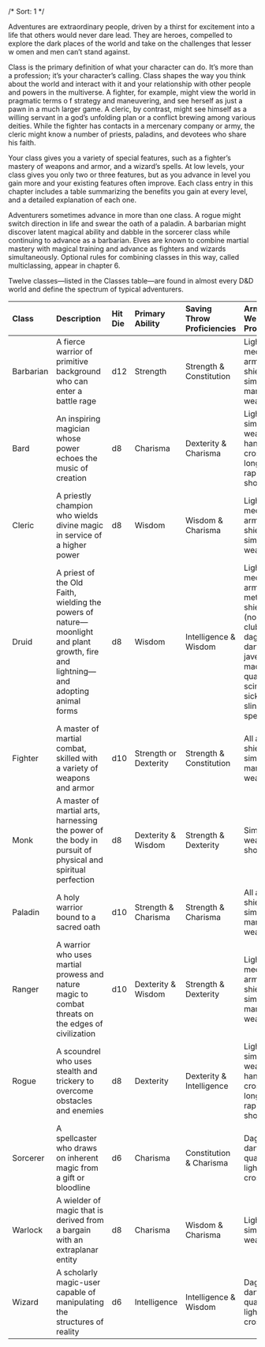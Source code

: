 /*
Sort: 1
*/

Adventures are extraordinary people, driven by a thirst for excitement into a life that others would never dare lead. They are heroes, compelled to explore the dark places of the world and take on the challenges that lesser w omen and men can’t stand against.

Class is the primary definition of what your character can do. It’s more than a profession; it’s your character’s calling. Class shapes the way you think about the world and interact with it and your relationship with other people and powers in the multiverse. A fighter, for example, might view the world in pragmatic terms o f strategy and maneuvering, and see herself as just a pawn in a much larger game. A cleric, by contrast, might see himself as a willing servant in a god’s unfolding plan or a conflict brewing among various deities. While the fighter has contacts in a mercenary company or army, the cleric might know a number of priests, paladins, and devotees who share his faith.

Your class gives you a variety of special features, such as a fighter’s mastery of weapons and armor, and a wizard’s spells. At low levels, your class gives you only two or three features, but as you advance in level you gain more and your existing features often improve. Each class entry in this chapter includes a table summarizing the benefits you gain at every level, and a detailed explanation of each one.

Adventurers sometimes advance in more than one class. A rogue might switch direction in life and swear the oath of a paladin. A barbarian might discover latent magical ability and dabble in the sorcerer class while continuing to advance as a barbarian. Elves are known to combine martial mastery with magical training and advance as fighters and wizards simultaneously. Optional rules for combining classes in this way, called multiclassing, appear in chapter 6.

Twelve classes—listed in the Classes table—are found in almost every D&D world and define the spectrum of typical adventurers.

| Class     | Description                                                                                                                       | Hit Die | Primary Ability       | Saving Throw Proficiencies | Armor & Weapon Proficiencies                                                                                                                       |
|:----------|:----------------------------------------------------------------------------------------------------------------------------------|:--------|:----------------------|:---------------------------|:---------------------------------------------------------------------------------------------------------------------------------------------------|
| Barbarian | A fierce warrior of primitive background who can enter a battle rage                                                              | d12     | Strength              | Strength & Constitution    | Light and medium armor, shields, simple and martial weapons                                                                                        |
| Bard      | An inspiring magician whose power echoes the music of creation                                                                    | d8      | Charisma              | Dexterity & Charisma       | Light armor, simple weapons, hand crossbows, longswords, rapiers, shortswords                                                                      |
| Cleric    | A priestly champion who wields divine magic in service of a higher power                                                          | d8      | Wisdom                | Wisdom & Charisma          | Light and medium armor, shields, simple weapons                                                                                                    |
| Druid     | A priest of the Old Faith, wielding the powers of nature—moonlight and plant growth, fire and lightning—and adopting animal forms | d8      | Wisdom                | Intelligence & Wisdom      | Light and medium armor (non-metal), shields (non-metal), clubs, daggers, darts, javelins, maces, quarterstaffs, scimitars, sickles, slings, spears |
| Fighter   | A master of martial combat, skilled with a variety of weapons and armor                                                           | d10     | Strength or Dexterity | Strength & Constitution    | All armor, shields, simple and martial weapons                                                                                                     |
| Monk      | A master of martial arts, harnessing the power of the body in pursuit of physical and spiritual perfection                        | d8      | Dexterity & Wisdom    | Strength & Dexterity       | Simple weapons, shortswords                                                                                                                        |
| Paladin   | A holy warrior bound to a sacred oath                                                                                             | d10     | Strength & Charisma   | Strength & Charisma        | All armor, shields, simple and martial weapons                                                                                                     |
| Ranger    | A warrior who uses martial prowess and nature magic to combat threats on the edges of civilization                                | d10     | Dexterity & Wisdom    | Strength & Dexterity       | Light and medium armor, shields, simple and martial weapons                                                                                        |
| Rogue     | A scoundrel who uses stealth and trickery to overcome obstacles and enemies                                                       | d8      | Dexterity             | Dexterity & Intelligence   | Light armor, simple weapons, hand crossbows, longswords, rapiers, shortswords                                                                      |
| Sorcerer  | A spellcaster who draws on inherent magic from a gift or bloodline                                                                | d6      | Charisma              | Constitution & Charisma    | Daggers, darts, slings, quarterstaffs, light crossbows                                                                                             |
| Warlock   | A wielder of magic that is derived from a bargain with an extraplanar entity                                                      | d8      | Charisma              | Wisdom & Charisma          | Light armor, simple weapons                                                                                                                        |
| Wizard    | A scholarly magic-user capable of manipulating the structures of reality                                                          | d6      | Intelligence          | Intelligence & Wisdom      | Daggers, darts, slings, quarterstaffs, light crossbows                                                                                             |
